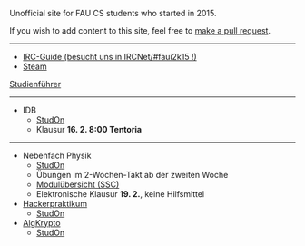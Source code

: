 Unofficial site for FAU CS students who started in 2015.

If you wish to add content to this site, feel free to [make a pull request](https://github.com/yawkat/faui2k15.de).

---

- [IRC-Guide (besucht uns in IRCNet/#faui2k15 !)](https://fsi.cs.fau.de/dw/kontakt/irc)
- [Steam](http://steamcommunity.com/groups/faui)

[Studienführer](http://www.informatik.fau.de/studium/Studienfuehrer_inf.pdf)

---

- IDB
  - [StudOn](https://www.studon.fau.de/studon/goto.php?target=crs_1948590)
  - Klausur **16. 2. 8:00 Tentoria**

---

- Nebenfach Physik
  - [StudOn](https://www.studon.fau.de/studon/goto.php?target=crs_1991377)
  - Übungen im 2-Wochen-Takt ab der zweiten Woche
  - [Modulübersicht (SSC)](http://www.informatik.studium.uni-erlangen.de/studierende/nfaecher/nf-physik.pdf)
  - Elektronische Klausur **19. 2.**, keine Hilfsmittel
- [Hackerpraktikum](https://www1.cs.fau.de/courses/show/2017w/21192140)
  - [StudOn](https://www.studon.fau.de/studon/goto.php?target=crs_1930333)
- [AlgKrypto](https://www.chaac.tf.fau.de/lehre/vorlesungen/ws1718-einfuehrung-in-die-algorithmische-kryptographie/)
  - [StudOn](https://www.studon.fau.de/studon/goto.php?target=crs_1988847)